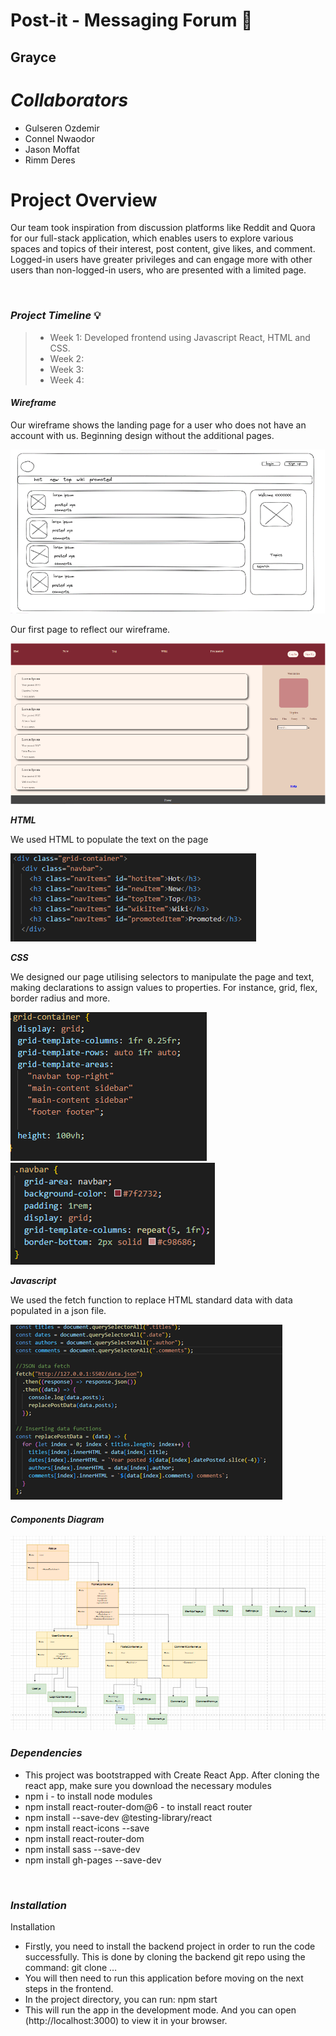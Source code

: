 # **Post-it - Messaging Forum** 📝

## **Grayce**

# ***Collaborators***

- Gulseren Ozdemir
- Connel Nwaodor
- Jason Moffat
- Rimm Deres

# **Project Overview**

Our team took inspiration from discussion platforms like Reddit and Quora for our full-stack application, which enables users to explore various spaces and topics of their interest, post content, give likes, and comment. Logged-in users have greater privileges and can engage more with other users than non-logged-in users, who are presented with a limited page.

<br />


### ***Project Timeline*** 💡

> - Week 1: Developed frontend using Javascript React, HTML and CSS.
> - Week 2:
> - Week 3:
> - Week 4:


#### ***Wireframe***

Our wireframe shows the landing page for a user who does not have an account with us. Beginning design without the additional pages.

<img src = wireframe.png>

Our first page to reflect our wireframe.

<img src = firstpage.png>

***HTML***

We used HTML to populate the text on the page 

<img src = html.png>

***CSS***

We designed our page utilising selectors to manipulate the page and text, making declarations to assign values to properties. For instance, grid, flex, border radius and more.

<img src = css1.png> <img src = css2.png>

***Javascript***

We used the fetch function to replace HTML standard data with data populated in a json file. 

<img src = javascriptexample.png>



<br/>

#### ***Components Diagram***

<img src = componentsdiagram.PNG>

<br />

### ***Dependencies*** 

- This project was bootstrapped with Create React App. After cloning the react app, make sure you download the necessary modules
- npm i - to install node modules
- npm install react-router-dom@6 - to install react router
- npm install --save-dev @testing-library/react
- npm install react-icons --save
- npm install react-router-dom
- npm install sass --save-dev
- npm install gh-pages --save-dev

<br />

### ***Installation*** 

Installation

- Firstly, you need to install the backend project in order to run the code successfully. This is done by cloning the backend git repo using the command: git clone …
- You will then need to run this application before moving on the next steps in the frontend.
- In the project directory, you can run: npm start
- This will run the app in the development mode. And you can open (http://localhost:3000) to view it in your browser.
